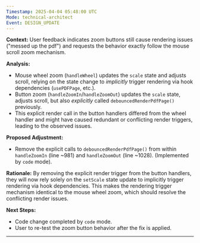 ```yaml
---
Timestamp: 2025-04-04 05:48:00 UTC
Mode: technical-architect
Event: DESIGN_UPDATE
---
```


**Context:** User feedback indicates zoom buttons still cause rendering issues ("messed up the pdf") and requests the behavior exactly follow the mouse scroll zoom mechanism.

**Analysis:**
- Mouse wheel zoom (`handleWheel`) updates the `scale` state and adjusts scroll, relying on the state change to *implicitly* trigger rendering via hook dependencies (`usePDFPage`, etc.).
- Button zoom (`handleZoomIn`/`handleZoomOut`) updates the `scale` state, adjusts scroll, but also *explicitly* called `debouncedRenderPdfPage()` previously.
- This explicit render call in the button handlers differed from the wheel handler and might have caused redundant or conflicting render triggers, leading to the observed issues.

**Proposed Adjustment:**
- Remove the explicit calls to `debouncedRenderPdfPage()` from within `handleZoomIn` (line ~981) and `handleZoomOut` (line ~1028). (Implemented by `code` mode).

**Rationale:**
By removing the explicit render trigger from the button handlers, they will now rely solely on the `setScale` state update to implicitly trigger rendering via hook dependencies. This makes the rendering trigger mechanism identical to the mouse wheel zoom, which should resolve the conflicting render issues.

**Next Steps:**
- Code change completed by `code` mode.
- User to re-test the zoom button behavior after the fix is applied.

---